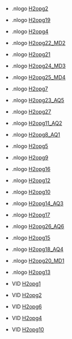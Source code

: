 * .nlogo [H2opg2](leerlingen/h2/H2opg2.nlogo)
* .nlogo [H2opg19](leerlingen/h2/H2opg19.nlogo)
* .nlogo [H2opg4](leerlingen/h2/H2opg4.nlogo)
* .nlogo [H2opg22_MD2](leerlingen/h2/H2opg22_MD2.nlogo)
* .nlogo [H2opg21](leerlingen/h2/H2opg21.nlogo)
* .nlogo [H2opg24_MD3](leerlingen/h2/H2opg24_MD3.nlogo)
* .nlogo [H2opg25_MD4](leerlingen/h2/H2opg25_MD4.nlogo)
* .nlogo [H2opg7](leerlingen/h2/H2opg7.nlogo)
* .nlogo [H2opg23_AQ5](leerlingen/h2/H2opg23_AQ5.nlogo)
* .nlogo [H2opg27](leerlingen/h2/H2opg27.nlogo)
* .nlogo [H2opg11_AQ2](leerlingen/h2/H2opg11_AQ2.nlogo)
* .nlogo [H2opg8_AQ1](leerlingen/h2/H2opg8_AQ1.nlogo)
* .nlogo [H2opg5](leerlingen/h2/H2opg5.nlogo)
* .nlogo [H2opg9](leerlingen/h2/H2opg9.nlogo)
* .nlogo [H2opg16](leerlingen/h2/H2opg16.nlogo)
* .nlogo [H2opg12](leerlingen/h2/H2opg12.nlogo)
* .nlogo [H2opg10](leerlingen/h2/H2opg10.nlogo)
* .nlogo [H2opg14_AQ3](leerlingen/h2/H2opg14_AQ3.nlogo)
* .nlogo [H2opg17](leerlingen/h2/H2opg17.nlogo)
* .nlogo [H2opg26_AQ6](leerlingen/h2/H2opg26_AQ6.nlogo)
* .nlogo [H2opg15](leerlingen/h2/H2opg15.nlogo)
* .nlogo [H2opg18_AQ4](leerlingen/h2/H2opg18_AQ4.nlogo)
* .nlogo [H2opg20_MD1](leerlingen/h2/H2opg20_MD1.nlogo)
* .nlogo [H2opg13](leerlingen/h2/H2opg13.nlogo)

* VID [H2opg1](leerlingen/h2/H2opg1.mp4)
* VID [H2opg2](leerlingen/h2/H2opg2.mp4)
* VID [H2opg6](leerlingen/h2/H2opg6.mp4)
* VID [H2opg4](leerlingen/h2/H2opg4.mp4)
* VID [H2opg10](leerlingen/h2/H2opg10.mp4)
